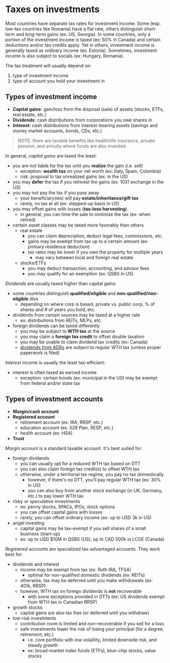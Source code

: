 # Taxes on investments

Most countries have separate tax rates for investment income. Some (esp. low-tax countries like Romania) have a flat rate, others distinguish short-term and long-term gains (ex: US, Georgia). In some countries, only a portion of the investment income is taxed (ex: 50% in Canada) and certain deductions and/or tax credits apply. Yet in others, investment income is generally taxed as ordinary income (ex: Estonia). Sometimes, investment income is also subject to socials (ex: Hungary, Romania).

The tax treatment will usually depend on:

1. type of investment income
2. type of account you hold your investment in

## Types of investment income

- **Capital gains**: gain/loss from the disposal (sale) of assets (stocks, ETFs, real estate, etc.)
- **Dividends**: cash distributions from corporations you owe shares in
- **Interest**: cash distributions from interest-bearing assets (savings and money market accounts, bonds, CDs, etc.)

> NOTE: there are taxable benefits like health/life insurance, private pension, and annuity where funds are also invested.

In general, _capital gains_ are taxed the least:

- you are not liable for the tax until you **realize** the gain (i.e. sell)
  - exception: **wealth tax** on your net worth (ex: Italy, Spain, Colombia)
  - risk: proposal to tax unrealized gains (ex: in the US)
- you may **defer** the tax if you reinvest the gains (ex: 1031 exchange in the US)
- you may not pay the tax if you pass away
  - your beneficiary(ies) will pay **estate/inheritance/gift tax**
  - rarely, no tax at all (ex: stepped-up basis in US)
- you may offset gains with losses (**tax-loss harvesting**)
  - in general, you can time the sale to minimize the tax (ex: when retired)
- certain asset classes may be taxed more favorably than others
  - real estate
    - you can claim depreciation, deduct legal fees, commissions, etc.
    - gains may be exempt from tax up to a certain amount (ex: primary residence deduction)
    - tax rates may be lower if you own the property for multiple years
      - may vary between local and foreign real estate
  - stocks/ETFs
    - you may deduct transaction, accounting, and advisor fees
    - you may qualify for an exemption (ex: QSBS in US)

_Dividends_ are usually taxed higher than capital gains:

- some countries distinguish **qualified/eligible** and **non-qualified/non-eligible** divs
  - depending on where corp is based, private vs. public corp, % of shares and # of years you hold, etc.
- dividends from certain sources may be taxed at a higher rate
  - ex: distributions from REITs, MLPs, etc.
- foreign dividends can be taxed differently
  - you may be subject to **WTH tax** at the source
  - you may claim a **foreign tax credit** to offset double taxation
  - you may be unable to claim dividend tax credits (ex: Canada)
  - [dividends from ADRs](https://www.dividend.com/portfolio-management-channel/how-does-taxation-of-adr-stocks-affect-investors/) are subject to regular WTH tax (unless proper paperwork is filed)

_Interest_ income is usually the least tax-efficient:

- interest is often taxed as earned income
  - exception: certain bonds (ex: municipal in the US) may be exempt from federal and/or state tax

## Types of investment accounts

- **Margin/cash account**
- **Registered account**
  - retirement account (ex: IRA, RRSP, etc.)
  - education account (ex: 529 Plan, RESP, etc.)
  - health account (ex: HSA)
- **Trust**

_Margin_ account is a standard taxable account. It's best suited for:

- foreign dividends
  - you can usually opt for a reduced WTH tax based on DTT
  - you can also claim foreign tax credit(s) to offset WTH tax
  - otherwise, under a territorial tax regime, you pay no tax domestically
    - however, if there's no DTT, you'll pay regular WTH tax (ex: 30% in US)
    - you can also buy from another stock exchange (in UK, Germany, etc.) to pay lower WTH tax
- risky or speculative investments
  - ex: penny stocks, SPACs, IPOs, stock options
  - you can offset capital gains with losses
  - rarely, you can offset ordinary income (ex: up to USD 3k in US)
- angel investing
  - capital gains may be tax-exempt if you sell shares of a small business (start-up)
  - ex: up to USD $10M in QSBS (US), up to CAD 500k in LCGE (Canada)

_Registered_ accounts are specialized tax-advantaged accounts. They work best for:

- dividends and interest
  - income may be exempt from tax (ex: Roth IRA, TFSA)
    - optimal for non-qualified domestic dividends (ex: REITs)
  - otherwise, tax may be deferred until you make withdrawals (ex: 401k, RRSP)
  - however, WTH tax on foreign dividends is **not** recoverable
    - with some exceptions provided in DTTs (ex: US dividends exempt from WTH tax in Canadian RRSP)
- growth stocks
  - capital gains are also tax free (or deferred until you withdraw)
- low-risk investments
  - contribution room is limited and non-recoverable if you sell for a loss
  - safe investments lower the risk of losing your principal (for a degree, retirement, etc.)
    - i.e. core portfolio with low volalility, limited downside risk, and steady growth
    - ex: broad-market index funds (ETFs), blue-chip stocks, value stocks
